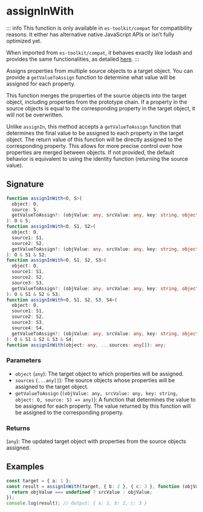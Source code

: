 # assignInWith

::: info
This function is only available in `es-toolkit/compat` for compatibility reasons. It either has alternative native JavaScript APIs or isn’t fully optimized yet.

When imported from `es-toolkit/compat`, it behaves exactly like lodash and provides the same functionalities, as detailed [here](../../../compatibility.md).
:::

Assigns properties from multiple source objects to a target object.
You can provide a `getValueToAssign` function to determine what value will be assigned for each property.

This function merges the properties of the source objects into the target object,
including properties from the prototype chain. If a property in the source objects
is equal to the corresponding property in the target object, it will not be overwritten.

Unlike `assignIn`, this method accepts a `getValueToAssign` function that determines
the final value to be assigned to each property in the target object. The return value
of this function will be directly assigned to the corresponding property. This allows for
more precise control over how properties are merged between objects. If not provided,
the default behavior is equivalent to using the identity function (returning the source value).

## Signature

```typescript
function assignInWith<O, S>(
  object: O,
  source: S,
  getValueToAssign?: (objValue: any, srcValue: any, key: string, object: O, source: S) => any
): O & S;
function assignInWith<O, S1, S2>(
  object: O,
  source1: S1,
  source2: S2,
  getValueToAssign?: (objValue: any, srcValue: any, key: string, object: O, source: S1 | S2) => any
): O & S1 & S2;
function assignInWith<O, S1, S2, S3>(
  object: O,
  source1: S1,
  source2: S2,
  source3: S3,
  getValueToAssign?: (objValue: any, srcValue: any, key: string, object: O, source: S1 | S2 | S3) => any
): O & S1 & S2 & S3;
function assignInWith<O, S1, S2, S3, S4>(
  object: O,
  source1: S1,
  source2: S2,
  source3: S3,
  source4: S4,
  getValueToAssign?: (objValue: any, srcValue: any, key: string, object: O, source: S1 | S2 | S3 | S4) => any
): O & S1 & S2 & S3 & S4;
function assignInWith(object: any, ...sources: any[]): any;
```

### Parameters

- `object` (`any`): The target object to which properties will be assigned.
- `sources` (`...any[]`): The source objects whose properties will be assigned to the target object.
- `getValueToAssign` (`(objValue: any, srcValue: any, key: string, object: O, source: S) => any)`): A function that determines the value to be assigned for each property. The value returned by this function will be assigned to the corresponding property.

### Returns

(`any`): The updated target object with properties from the source objects assigned.

## Examples

```typescript
const target = { a: 1 };
const result = assignInWith(target, { b: 2 }, { c: 3 }, function (objValue, srcValue) {
  return objValue === undefined ? srcValue : objValue;
});
console.log(result); // Output: { a: 1, b: 2, c: 3 }
```
